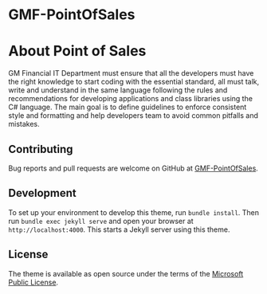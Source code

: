 # GMF-PointOfSales
# About Point of Sales


GM
Financial IT Department must ensure that all the developers must have the right
knowledge to start coding with the essential standard, all must talk, write and
understand in the same language following the rules and recommendations for
developing applications and class libraries using the C# language. The main
goal is to define guidelines to enforce consistent style and formatting and
help developers team to avoid common pitfalls and mistakes.



## Contributing
Bug reports and pull requests are welcome on GitHub at [GMF-PointOfSales](https://gmfjlr.github.io/GMF-PointOfSales/).
## Development
To set up your environment to develop this theme, run `bundle install`.
Then run `bundle exec jekyll serve` and open your browser at `http://localhost:4000`. This starts a Jekyll server using this theme.
## License
The theme is available as open source under the terms of the [Microsoft Public License](https://gmfjlr.github.io/GMF-PointOfSales/blob/master/LICENSE).
